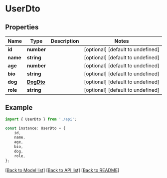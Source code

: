 # UserDto


## Properties

Name | Type | Description | Notes
------------ | ------------- | ------------- | -------------
**id** | **number** |  | [optional] [default to undefined]
**name** | **string** |  | [optional] [default to undefined]
**age** | **number** |  | [optional] [default to undefined]
**bio** | **string** |  | [optional] [default to undefined]
**dog** | [**DogDto**](DogDto.md) |  | [optional] [default to undefined]
**role** | **string** |  | [optional] [default to undefined]

## Example

```typescript
import { UserDto } from './api';

const instance: UserDto = {
    id,
    name,
    age,
    bio,
    dog,
    role,
};
```

[[Back to Model list]](../README.md#documentation-for-models) [[Back to API list]](../README.md#documentation-for-api-endpoints) [[Back to README]](../README.md)
